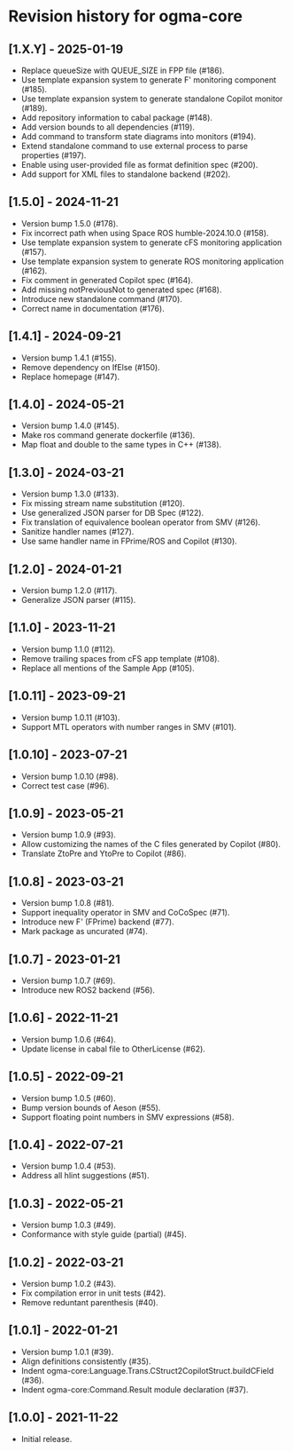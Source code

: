 # Revision history for ogma-core

## [1.X.Y] - 2025-01-19

* Replace queueSize with QUEUE_SIZE in FPP file (#186).
* Use template expansion system to generate F' monitoring component (#185).
* Use template expansion system to generate standalone Copilot monitor (#189).
* Add repository information to cabal package (#148).
* Add version bounds to all dependencies (#119).
* Add command to transform state diagrams into monitors (#194).
* Extend standalone command to use external process to parse properties (#197).
* Enable using user-provided file as format definition spec (#200).
* Add support for XML files to standalone backend (#202).

## [1.5.0] - 2024-11-21

* Version bump 1.5.0 (#178).
* Fix incorrect path when using Space ROS humble-2024.10.0 (#158).
* Use template expansion system to generate cFS monitoring application (#157).
* Use template expansion system to generate ROS monitoring application (#162).
* Fix comment in generated Copilot spec (#164).
* Add missing notPreviousNot to generated spec (#168).
* Introduce new standalone command (#170).
* Correct name in documentation (#176).

## [1.4.1] - 2024-09-21

* Version bump 1.4.1 (#155).
* Remove dependency on IfElse (#150).
* Replace homepage (#147).

## [1.4.0] - 2024-05-21

* Version bump 1.4.0 (#145).
* Make ros command generate dockerfile (#136).
* Map float and double to the same types in C++ (#138).

## [1.3.0] - 2024-03-21

* Version bump 1.3.0 (#133).
* Fix missing stream name substitution (#120).
* Use generalized JSON parser for DB Spec (#122).
* Fix translation of equivalence boolean operator from SMV (#126).
* Sanitize handler names (#127).
* Use same handler name in FPrime/ROS and Copilot (#130).

## [1.2.0] - 2024-01-21

* Version bump 1.2.0 (#117).
* Generalize JSON parser (#115).

## [1.1.0] - 2023-11-21

* Version bump 1.1.0 (#112).
* Remove trailing spaces from cFS app template (#108).
* Replace all mentions of the Sample App (#105).

## [1.0.11] - 2023-09-21

* Version bump 1.0.11 (#103).
* Support MTL operators with number ranges in SMV (#101).

## [1.0.10] - 2023-07-21

* Version bump 1.0.10 (#98).
* Correct test case (#96).

## [1.0.9] - 2023-05-21

* Version bump 1.0.9 (#93).
* Allow customizing the names of the C files generated by Copilot (#80).
* Translate ZtoPre and YtoPre to Copilot (#86).

## [1.0.8] - 2023-03-21

* Version bump 1.0.8 (#81).
* Support inequality operator in SMV and CoCoSpec (#71).
* Introduce new F' (FPrime) backend (#77).
* Mark package as uncurated (#74).

## [1.0.7] - 2023-01-21
* Version bump 1.0.7 (#69).
* Introduce new ROS2 backend (#56).

## [1.0.6] - 2022-11-21

* Version bump 1.0.6 (#64).
* Update license in cabal file to OtherLicense (#62).

## [1.0.5] - 2022-09-21

* Version bump 1.0.5 (#60).
* Bump version bounds of Aeson (#55).
* Support floating point numbers in SMV expressions (#58).

## [1.0.4] - 2022-07-21

* Version bump 1.0.4 (#53).
* Address all hlint suggestions (#51).

## [1.0.3] - 2022-05-21

* Version bump 1.0.3 (#49).
* Conformance with style guide (partial) (#45).

## [1.0.2] - 2022-03-21

* Version bump 1.0.2 (#43).
* Fix compilation error in unit tests (#42).
* Remove reduntant parenthesis (#40).

## [1.0.1] - 2022-01-21

* Version bump 1.0.1 (#39).
* Align definitions consistently (#35).
* Indent ogma-core:Language.Trans.CStruct2CopilotStruct.buildCField (#36).
* Indent ogma-core:Command.Result module declaration (#37).

## [1.0.0] - 2021-11-22

* Initial release.
